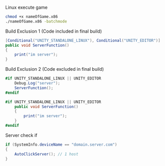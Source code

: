 Linux execute game
```sh
chmod +x nameOfGame.x86
./nameOfGame.x86 -batchmode
```

Build Exclusion 1 (Code included in final build)
```c#
[Conditional("UNITY_STANDALONE_LINUX"), Conditional("UNITY_EDITOR")]
public void ServerFunction()
{
    print("im server");
}
```

Build Exclusion 2 (Code excluded in final build)
```c#
#if UNITY_STANDALONE_LINUX || UNITY_EDITOR
    Debug.Log("server");
    ServerFunction();
#endif

#if UNITY_STANDALONE_LINUX || UNITY_EDITOR
    public void ServerFunction()
    {
        print("im server");
    }
#endif
```

Server check if
```c#
if (SystemInfo.deviceName == "domain.server.com")
{
    AutoClickServer(); // 1 host
}
```
